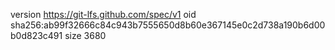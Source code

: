 version https://git-lfs.github.com/spec/v1
oid sha256:ab99f32666c84c943b7555650d8b60e367145e0c2d738a190b6d00b0d823c491
size 3680
